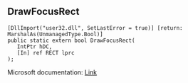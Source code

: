 ## DrawFocusRect

```
[DllImport("user32.dll", SetLastError = true)] [return: MarshalAs(UnmanagedType.Bool)]
public static extern bool DrawFocusRect(
   IntPtr hDC,
   [In] ref RECT lprc
);
```

Microsoft documentation: [Link](https://docs.microsoft.com/en-us/windows/win32/api/winuser/nf-winuser-drawfocusrect)
